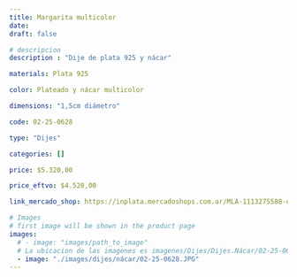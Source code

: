```yaml
---
title: Margarita multicolor
date: 
draft: false

# descripcion
description : "Dije de plata 925 y nácar"

materials: Plata 925

color: Plateado y nácar multicolor

dimensions: "1,5cm diámetro"

code: 02-25-0628

type: "Dijes"

categories: []

price: $5.320,00

price_eftvo: $4.520,00

link_mercado_shop: https://inplata.mercadoshops.com.ar/MLA-1113275588-dije-de-plata-margarita-multicolor-_JM

# Images
# first image will be shown in the product page
images:
  # - image: "images/path_to_image"
  # La ubicacion de las imagenes es imagenes/Dijes/Dijes.Nácar/02-25-0628-margarita-multicolor
  - image: "./images/dijes/nácar/02-25-0628.JPG"
---
```

